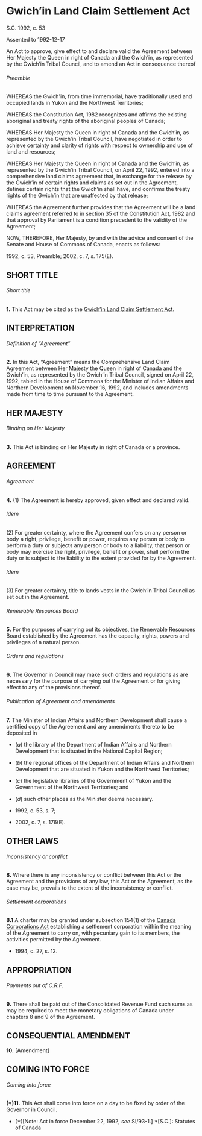 # Gwich’in Land Claim Settlement Act

S.C. 1992, c. 53

Assented to 1992-12-17

An Act to approve, give effect to and declare valid the Agreement between Her Majesty the Queen in right of Canada and the Gwich’in, as represented by the Gwich’in Tribal Council, and to amend an Act in consequence thereof

###### Preamble

WHEREAS the Gwich'in, from time immemorial, have traditionally used and occupied lands in Yukon and the Northwest Territories;

WHEREAS the Constitution Act, 1982 recognizes and affirms the existing aboriginal and treaty rights of the aboriginal peoples of Canada;

WHEREAS Her Majesty the Queen in right of Canada and the Gwich’in, as represented by the Gwich’in Tribal Council, have negotiated in order to achieve certainty and clarity of rights with respect to ownership and use of land and resources;

WHEREAS Her Majesty the Queen in right of Canada and the Gwich’in, as represented by the Gwich’in Tribal Council, on April 22, 1992, entered into a comprehensive land claims agreement that, in exchange for the release by the Gwich’in of certain rights and claims as set out in the Agreement, defines certain rights that the Gwich’in shall have, and confirms the treaty rights of the Gwich’in that are unaffected by that release;

WHEREAS the Agreement further provides that the Agreement will be a land claims agreement referred to in section 35 of the Constitution Act, 1982 and that approval by Parliament is a condition precedent to the validity of the Agreement;

NOW, THEREFORE, Her Majesty, by and with the advice and consent of the Senate and House of Commons of Canada, enacts as follows:

1992, c. 53, Preamble; 2002, c. 7, s. 175(E).

## SHORT TITLE

###### Short title

**1.** This Act may be cited as the [Gwich’in Land Claim Settlement Act](/canada/eng/acts/G/G-11.8.md).

## INTERPRETATION

###### Definition of “Agreement”

**2.** In this Act, “Agreement” means the Comprehensive Land Claim Agreement between Her Majesty the Queen in right of Canada and the Gwich’in, as represented by the Gwich’in Tribal Council, signed on April 22, 1992, tabled in the House of Commons for the Minister of Indian Affairs and Northern Development on November 16, 1992, and includes amendments made from time to time pursuant to the Agreement.

## HER MAJESTY

###### Binding on Her Majesty

**3.** This Act is binding on Her Majesty in right of Canada or a province.

## AGREEMENT

###### Agreement

**4.** (1) The Agreement is hereby approved, given effect and declared valid.

###### Idem

(2) For greater certainty, where the Agreement confers on any person or body a right, privilege, benefit or power, requires any person or body to perform a duty or subjects any person or body to a liability, that person or body may exercise the right, privilege, benefit or power, shall perform the duty or is subject to the liability to the extent provided for by the Agreement.

###### Idem

(3) For greater certainty, title to lands vests in the Gwich’in Tribal Council as set out in the Agreement.

###### Renewable Resources Board

**5.** For the purposes of carrying out its objectives, the Renewable Resources Board established by the Agreement has the capacity, rights, powers and privileges of a natural person.

###### Orders and regulations

**6.** The Governor in Council may make such orders and regulations as are necessary for the purpose of carrying out the Agreement or for giving effect to any of the provisions thereof.

###### Publication of Agreement and amendments

**7.** The Minister of Indian Affairs and Northern Development shall cause a certified copy of the Agreement and any amendments thereto to be deposited in

  * (_a_) the library of the Department of Indian Affairs and Northern Development that is situated in the National Capital Region;

  * (_b_) the regional offices of the Department of Indian Affairs and Northern Development that are situated in Yukon and the Northwest Territories;

  * (_c_) the legislative libraries of the Government of Yukon and the Government of the Northwest Territories; and

  * (_d_) such other places as the Minister deems necessary.

  * 1992, c. 53, s. 7;
  * 2002, c. 7, s. 176(E).

## OTHER LAWS

###### Inconsistency or conflict

**8.** Where there is any inconsistency or conflict between this Act or the Agreement and the provisions of any law, this Act or the Agreement, as the case may be, prevails to the extent of the inconsistency or conflict.

###### Settlement corporations

**8.1** A charter may be granted under subsection 154(1) of the [Canada Corporations Act](/canada/eng/acts/C/C-1.8.md) establishing a settlement corporation within the meaning of the Agreement to carry on, with pecuniary gain to its members, the activities permitted by the Agreement.

  * 1994, c. 27, s. 12.

## APPROPRIATION

###### Payments out of C.R.F.

**9.** There shall be paid out of the Consolidated Revenue Fund such sums as may be required to meet the monetary obligations of Canada under chapters 8 and 9 of the Agreement.

## CONSEQUENTIAL AMENDMENT

**10.** [Amendment]

## COMING INTO FORCE

###### Coming into force

**(*)11.** This Act shall come into force on a day to be fixed by order of the Governor in Council.

  * (*)[Note: Act in force December 22, 1992, _see_ SI/93-1.]
  *[S.C.]: Statutes of Canada

